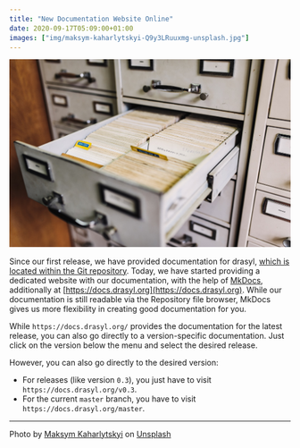 ```yaml
---
title: "New Documentation Website Online"
date: 2020-09-17T05:09:00+01:00
images: ["img/maksym-kaharlytskyi-Q9y3LRuuxmg-unsplash.jpg"]
---
```


![file cabinet photo](/img/maksym-kaharlytskyi-Q9y3LRuuxmg-unsplash.jpg)

Since our first release, we have provided documentation for drasyl, [which is located within the Git repository](https://git.informatik.uni-hamburg.de/sane-public/drasyl/-/tree/master/docs).
Today, we have started providing a dedicated website with our documentation, with the help of [MkDocs](https://www.mkdocs.org/), additionally at [https://docs.drasyl.org](https://docs.drasyl.org).
While our documentation is still readable via the Repository file browser, MkDocs gives us more flexibility in creating good documentation for you.

<!--more-->

While `https://docs.drasyl.org/` provides the documentation for the latest release, you can also go directly to a version-specific documentation.
Just click on the version below the menu and select the desired release.

However, you can also go directly to the desired version:
* For releases (like version `0.3`), you just have to visit `https://docs.drasyl.org/v0.3`.
* For the current `master` branch, you have to visit `https://docs.drasyl.org/master`.

---

Photo by [Maksym Kaharlytskyi](https://unsplash.com/@qwitka) on [Unsplash](https://unsplash.com/)